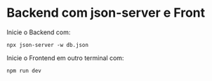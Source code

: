 # Backend com json-server e Front

Inicie o Backend com: 

```npx json-server -w db.json```

Inicie o Frontend em outro terminal com:

```npm run dev```